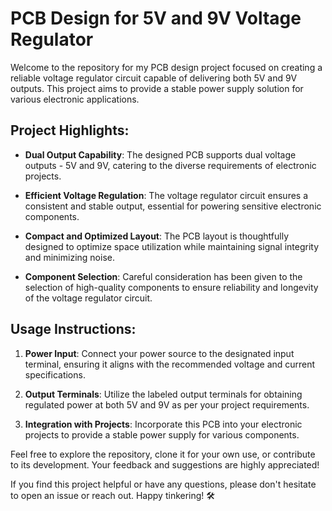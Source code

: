 # PCB Design for 5V and 9V Voltage Regulator

Welcome to the repository for my PCB design project focused on creating a reliable voltage regulator circuit capable of delivering both 5V and 9V outputs. This project aims to provide a stable power supply solution for various electronic applications.

## Project Highlights:

- **Dual Output Capability**: The designed PCB supports dual voltage outputs - 5V and 9V, catering to the diverse requirements of electronic projects.

- **Efficient Voltage Regulation**: The voltage regulator circuit ensures a consistent and stable output, essential for powering sensitive electronic components.

- **Compact and Optimized Layout**: The PCB layout is thoughtfully designed to optimize space utilization while maintaining signal integrity and minimizing noise.

- **Component Selection**: Careful consideration has been given to the selection of high-quality components to ensure reliability and longevity of the voltage regulator circuit.

## Usage Instructions:

1. **Power Input**: Connect your power source to the designated input terminal, ensuring it aligns with the recommended voltage and current specifications.

2. **Output Terminals**: Utilize the labeled output terminals for obtaining regulated power at both 5V and 9V as per your project requirements.

3. **Integration with Projects**: Incorporate this PCB into your electronic projects to provide a stable power supply for various components.


Feel free to explore the repository, clone it for your own use, or contribute to its development. Your feedback and suggestions are highly appreciated!

If you find this project helpful or have any questions, please don't hesitate to open an issue or reach out. Happy tinkering! 🛠️

